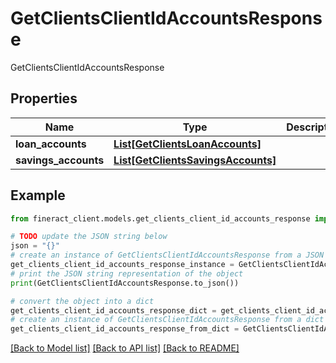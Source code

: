 # GetClientsClientIdAccountsResponse

GetClientsClientIdAccountsResponse

## Properties

Name | Type | Description | Notes
------------ | ------------- | ------------- | -------------
**loan_accounts** | [**List[GetClientsLoanAccounts]**](GetClientsLoanAccounts.md) |  | [optional] 
**savings_accounts** | [**List[GetClientsSavingsAccounts]**](GetClientsSavingsAccounts.md) |  | [optional] 

## Example

```python
from fineract_client.models.get_clients_client_id_accounts_response import GetClientsClientIdAccountsResponse

# TODO update the JSON string below
json = "{}"
# create an instance of GetClientsClientIdAccountsResponse from a JSON string
get_clients_client_id_accounts_response_instance = GetClientsClientIdAccountsResponse.from_json(json)
# print the JSON string representation of the object
print(GetClientsClientIdAccountsResponse.to_json())

# convert the object into a dict
get_clients_client_id_accounts_response_dict = get_clients_client_id_accounts_response_instance.to_dict()
# create an instance of GetClientsClientIdAccountsResponse from a dict
get_clients_client_id_accounts_response_from_dict = GetClientsClientIdAccountsResponse.from_dict(get_clients_client_id_accounts_response_dict)
```
[[Back to Model list]](../README.md#documentation-for-models) [[Back to API list]](../README.md#documentation-for-api-endpoints) [[Back to README]](../README.md)


